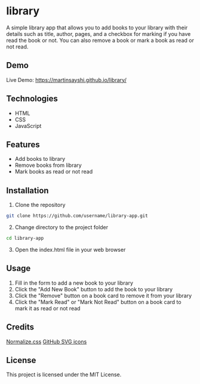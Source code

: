 # library
A simple library app that allows you to add books to your library with their details such as title, author, pages, and a checkbox for marking if you have read the book or not. You can also remove a book or mark a book as read or not read.

## Demo
Live Demo: https://martinsayshi.github.io/library/

## Technologies
- HTML
- CSS
- JavaScript

## Features
- Add books to library
- Remove books from library
- Mark books as read or not read

## Installation
1. Clone the repository
```sh
git clone https://github.com/username/library-app.git
```
2. Change directory to the project folder
```sh
cd library-app
```
3. Open the index.html file in your web browser
## Usage
1. Fill in the form to add a new book to your library
2. Click the "Add New Book" button to add the book to your library
3. Click the "Remove" button on a book card to remove it from your library
4. Click the "Mark Read" or "Mark Not Read" button on a book card to mark it as read or not read
## Credits
[Normalize.css](https://github.com/necolas/normalize.css)
[GitHub SVG icons](https://github.com/logos)
## License
This project is licensed under the MIT License.
